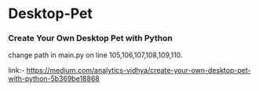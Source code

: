 # Desktop-Pet
### Create Your Own Desktop Pet with Python

change path in main.py on line 105,106,107,108,109,110.

link:- https://medium.com/analytics-vidhya/create-your-own-desktop-pet-with-python-5b369be18868
